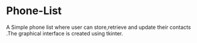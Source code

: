 # Phone-List
A Simple phone list where user can store,retrieve and update their contacts .The graphical interface is created using tkinter.
